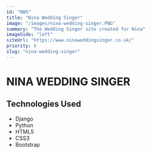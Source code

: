 ```yaml
---
id: "NWS"
title: "Nina Wedding Singer"
image: "/images/nina-wedding-singer.PNG"
summary: "The Wedding Singer site created for Nina"
imageSide: "left"
siteUrl: "https://www.ninaweddingsinger.co.uk/"
priority: 6
slug: "nina-wedding-singer"
---
```


# NINA WEDDING SINGER

## Technologies Used

- Django
- Python
- HTML5
- CSS3
- Bootstrap

